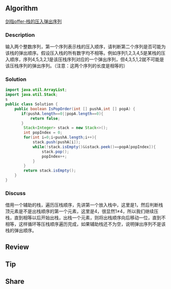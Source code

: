 ## Algorithm

[剑指offer-栈的压入弹出序列](https://www.nowcoder.com/practice/d77d11405cc7470d82554cb392585106?tpId=13&tags=&title=&diffculty=0&judgeStatus=0&rp=1)

### Description

输入两个整数序列，第一个序列表示栈的压入顺序，请判断第二个序列是否可能为该栈的弹出顺序。假设压入栈的所有数字均不相等。例如序列1,2,3,4,5是某栈的压入顺序，序列4,5,3,2,1是该压栈序列对应的一个弹出序列，但4,3,5,1,2就不可能是该压栈序列的弹出序列。（注意：这两个序列的长度是相等的）


### Solution

```java
import java.util.ArrayList;
import java.util.Stack;
s
public class Solution {
    public boolean IsPopOrder(int [] pushA,int [] popA) {
       if(pushA.length==0||popA.length==0){
           return false;
       }
        Stack<Integer> stack = new Stack<>();
        int popIndex = 0;
        for(int i=0;i<pushA.length;i++){
            stack.push(pushA[i]);
            while(!stack.isEmpty()&&stack.peek()==popA[popIndex]){
                stack.pop();
                popIndex++;
            }
        }
        return stack.isEmpty();
    }
}
```

### Discuss

借用一个辅助的栈，遍历压栈顺序，先讲第一个放入栈中，这里是1，然后判断栈顶元素是不是出栈顺序的第一个元素，这里是4，很显然1≠4，所以我们继续压栈，直到相等以后开始出栈，出栈一个元素，则将出栈顺序向后移动一位，直到不相等，这样循环等压栈顺序遍历完成，如果辅助栈还不为空，说明弹出序列不是该栈的弹出顺序。

## Review


## Tip


## Share
